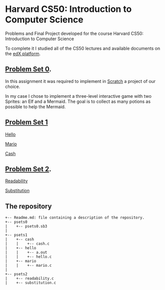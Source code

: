 # Harvard CS50: Introduction to Computer Science

Problems and Final Project developed for the course Harvard CS50: Introduction to Computer Science

To complete it I studied all of the CS50 lectures and available documents on the [edX platform](https://www.edx.org/course/cs50s-introduction-to-computer-science).


## [Problem Set 0](https://cs50.harvard.edu/x/2020/psets/0/).

In this assignment it was required to implement in [Scratch](https://scratch.mit.edu/) a project of our choice.

In my case I chose to implement a three-level interactive game with two Sprites: an Elf and a Mermaid. The goal is to collect as many potions as possible to help the Mermaid.

## [Problem Set 1](https://cs50.harvard.edu/x/2020/psets/1/)

[Hello](https://cs50.harvard.edu/x/2020/psets/1/hello/)

[Mario](https://cs50.harvard.edu/x/2020/psets/1/mario/more/)

[Cash](https://cs50.harvard.edu/x/2020/psets/1/cash/)

## [Problem Set 2](https://cs50.harvard.edu/x/2020/psets/2/).

[Readability](https://cs50.harvard.edu/x/2020/psets/2/readability/)

[Substitution](https://cs50.harvard.edu/x/2020/psets/2/substitution/)

## The repository

```
+-- Readme.md: file containing a description of the repository.
+-- psets0
|    +-- psets0.sb3
|
+-- psets1
|    +-- cash
|    |    +-- cash.c
|    +-- hello
|    |    +-- a.out
|    |    +-- hello.c
|    +-- mario
|    |    +-- mario.c
|
+-- psets2
|    +-- readability.c
|    +-- substitution.c

```